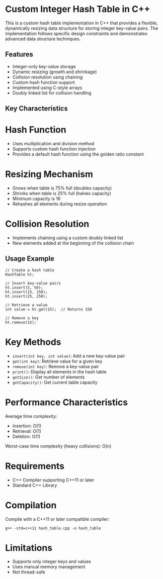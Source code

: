 # Custom Integer Hash Table in C++
This is a custom hash table implementation in C++ that provides a flexible, dynamically resizing data structure for storing integer key-value pairs. The implementation follows specific design constraints and demonstrates advanced data structure techniques.
## Features
  * Integer-only key-value storage
  * Dynamic resizing (growth and shrinkage)
  * Collision resolution using chaining
  * Custom hash function support
  * Implemented using C-style arrays
  * Doubly linked list for collision handling

## Key Characteristics
# Hash Function
   * Uses multiplication and division method
   * Supports custom hash function injection
   * Provides a default hash function using the golden ratio constant

# Resizing Mechanism

* Grows when table is 75% full (doubles capacity)
* Shrinks when table is 25% full (halves capacity)
* Minimum capacity is 16
* Rehashes all elements during resize operation
# Collision Resolution
  * Implements chaining using a custom doubly linked list
  * New elements added at the beginning of the collision chain

## Usage Example
```
// Create a hash table
HashTable ht;

// Insert key-value pairs
ht.insert(5, 50);
ht.insert(15, 150);
ht.insert(25, 250);

// Retrieve a value
int value = ht.get(15);  // Returns 150

// Remove a key
ht.remove(15);
```

# Key Methods

* ```insert(int key, int value)```: Add a new key-value pair
* ```get(int key)```: Retrieve value for a given key
* ```remove(int key)```: Remove a key-value pair
* ```print()```: Display all elements in the hash table
* ```getSize()```: Get number of elements
* ```getCapacity()```: Get current table capacity
# Performance Characteristics

Average time complexity:

* Insertion: O(1)
* Retrieval: O(1)
* Deletion: O(1)


Worst-case time complexity (heavy collisions): O(n)

# Requirements

  * C++ Compiler supporting C++11 or later
  * Standard C++ Library

# Compilation
Compile with a C++11 or later compatible compiler:
```
g++ -std=c++11 hash_table.cpp -o hash_table
```
# Limitations

* Supports only integer keys and values
* Uses manual memory management
* Not thread-safe
